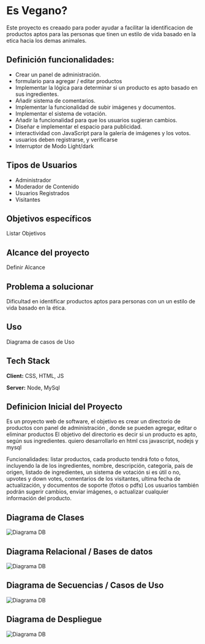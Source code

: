 
# Es Vegano?

Este proyecto es creaado para poder ayudar a facilitar la identificacion de productos aptos para las personas que tinen un estilo de vida basado en la etica hacia los demas animales.

## Definición funcionalidades:

- Crear un panel de administración.
- formulario para agregar / editar productos 
- Implementar la lógica para determinar si un producto es apto basado en sus ingredientes.
- Añadir sistema de comentarios.
- Implementar la funcionalidad de subir imágenes y documentos.
- Implementar el sistema de votación.
- Añadir la funcionalidad para que los usuarios sugieran cambios.
- Diseñar e implementar el espacio para publicidad.
- interactividad con JavaScript para la galería de imágenes y los votos.
- usuarios deben registrarse, y verificarse
- Interruptor de Modo Light/dark 
 
## Tipos de Usuarios
- Administrador
- Moderador de Contenido
- Usuarios Registrados
- Visitantes

## Objetivos específicos

Listar Objetivos

## Alcance del proyecto

Definir Alcance


## Problema a solucionar

Dificultad en identificar productos aptos para personas con un un estilo de vida basado en la ética.


## Uso

Diagrama de casos de Uso
## Tech Stack

**Client:** CSS, HTML, JS

**Server:** Node, MySql


## Definicion Inicial del Proyecto

Es un proyecto web de software, el objetivo es crear un directorio de productos con panel de administración , donde se pueden agregar, editar  o eliminar productos
El objetivo del directorio es decir si un producto es apto, según sus ingredientes.
quiero desarrollarlo en html css javascript, nodejs y mysql

Funcionalidades: 
listar productos, cada producto tendrá foto o fotos, incluyendo la de los ingredientes, nombre, descripción, categoría, país de origen,  listado de ingredientes,  un sistema de votación si es útil o no, upvotes y down votes, comentarios de los visitantes, ultima fecha de actualización, y documentos de soporte (fotos o pdfs)
Los usuarios también podrán sugerir cambios, enviar imágenes, o actualizar cualquier información del producto.

## Diagrama de Clases

![Diagrama DB](https://i.imgur.com/cPyoNzE.png)


## Diagrama Relacional / Bases de datos

![Diagrama DB](https://i.imgur.com/oDMWg27.png)

## Diagrama de Secuencias / Casos de Uso

![Diagrama DB](https://i.imgur.com/ZAyh30e.png)

## Diagrama de Despliegue

![Diagrama DB](https://i.imgur.com/OYRRniK.png)
